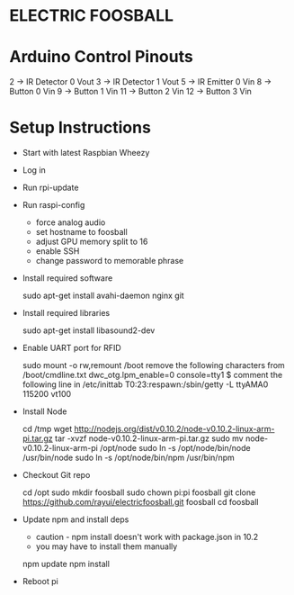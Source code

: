 ELECTRIC FOOSBALL
=================

# Arduino Control Pinouts

2 -> IR Detector 0 Vout
3 -> IR Detector 1 Vout
5 -> IR Emitter 0 Vin
8 -> Button 0 Vin
9 -> Button 1 Vin
11 -> Button 2 Vin
12 -> Button 3 Vin


Setup Instructions
==================

* Start with latest Raspbian Wheezy
* Log in
* Run rpi-update
* Run raspi-config
	- force analog audio
	- set hostname to foosball
	- adjust GPU memory split to 16
	- enable SSH
	- change password to memorable phrase
* Install required software

	sudo apt-get install avahi-daemon nginx git

* Install required libraries

	sudo apt-get install libasound2-dev

* Enable UART port for RFID

	sudo mount -o rw,remount /boot
	remove the following characters from /boot/cmdline.txt
	dwc_otg.lpm_enable=0 console=tty1 $
	comment the following line in /etc/inittab
	T0:23:respawn:/sbin/getty -L ttyAMA0 115200 vt100

* Install Node

	cd /tmp
	wget http://nodejs.org/dist/v0.10.2/node-v0.10.2-linux-arm-pi.tar.gz
	tar -xvzf node-v0.10.2-linux-arm-pi.tar.gz
	sudo mv node-v0.10.2-linux-arm-pi /opt/node
	sudo ln -s  /opt/node/bin/node /usr/bin/node
	sudo ln -s  /opt/node/bin/npm /usr/bin/npm

* Checkout Git repo

	cd /opt
	sudo mkdir foosball
	sudo chown pi:pi foosball
	git clone https://github.com/rayui/electricfoosball.git foosball
	cd foosball

* Update npm and install deps
	* caution - npm install doesn't work with package.json in 10.2
	* you may have to install them manually

	npm update
	npm install 

* Reboot pi


